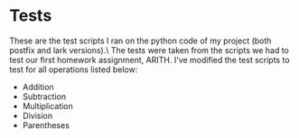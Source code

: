 # Tests

These are the test scripts I ran on the python code of my project (both postfix and lark versions).\\
The tests were taken from the scripts we had to test our first homework assignment, ARITH. 
I've modified the test scripts to test for all operations listed below:
- Addition
- Subtraction
- Multiplication
- Division
- Parentheses
